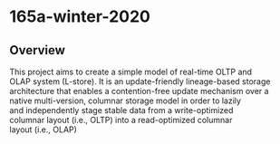 # 165a-winter-2020
## Overview
This project aims to create a simple model of real-time OLTP and\
OLAP system (L-store). It is an update-friendly lineage-based storage\
architecture that enables a contention-free update mechanism over a\
native multi-version, columnar storage model in order to lazily\
and independently stage stable data from a write-optimized\
columnar layout (i.e., OLTP) into a read-optimized columnar\
layout (i.e., OLAP)



